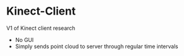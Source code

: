 Kinect-Client
=============

V1 of Kinect client research

- No GUI
- Simply sends point cloud to server through regular time intervals
